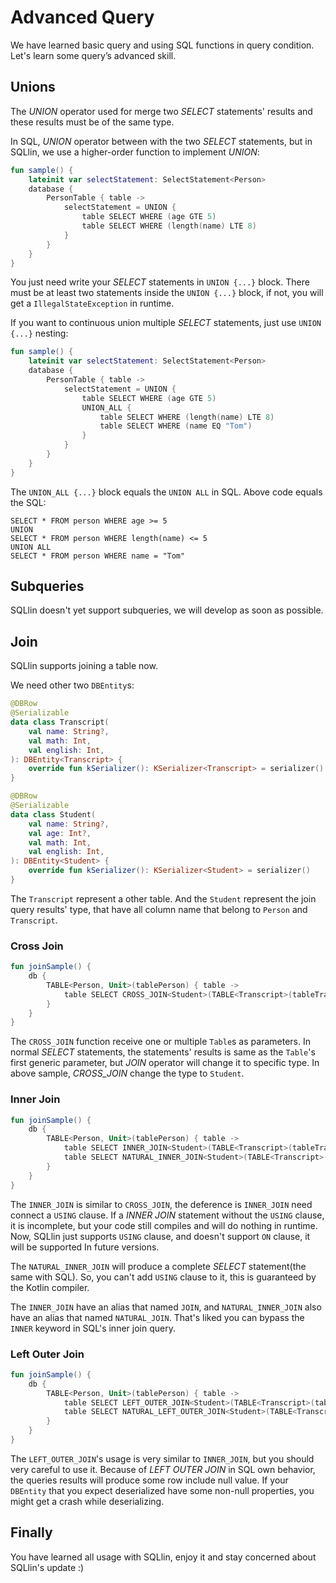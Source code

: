 # Advanced Query

We have learned basic query and using SQL functions in query condition. Let's learn some query’s advanced skill.

## Unions

The _UNION_ operator used for merge two _SELECT_ statements' results and these results must be of the same type.

In SQL, _UNION_ operator between with the two _SELECT_ statements, but in SQLlin, we use a higher-order function to
implement _UNION_:

```kotlin
fun sample() {
    lateinit var selectStatement: SelectStatement<Person>
    database {
        PersonTable { table ->
            selectStatement = UNION {
                table SELECT WHERE (age GTE 5)
                table SELECT WHERE (length(name) LTE 8)
            }
        }
    }
}
```

You just need write your _SELECT_ statements in `UNION {...}` block. There must be at least two statements
inside the `UNION {...}` block, if not, you will get a `IllegalStateException` in runtime.

If you want to continuous union multiple _SELECT_ statements, just use `UNION {...}` nesting:

```kotlin
fun sample() {
    lateinit var selectStatement: SelectStatement<Person>
    database {
        PersonTable { table ->
            selectStatement = UNION {
                table SELECT WHERE (age GTE 5)
                UNION_ALL {
                    table SELECT WHERE (length(name) LTE 8)
                    table SELECT WHERE (name EQ "Tom")
                }
            }
        }
    }
}
```

The `UNION_ALL {...}` block equals the `UNION ALL` in SQL. Above code equals the SQL:

```roomsql
SELECT * FROM person WHERE age >= 5
UNION
SELECT * FROM person WHERE length(name) <= 5
UNION ALL
SELECT * FROM person WHERE name = "Tom"
```

## Subqueries

SQLlin doesn't yet support subqueries, we will develop as soon as possible.

## Join

SQLlin supports joining a table now.

We need other two `DBEntity`s:

```kotlin
@DBRow
@Serializable
data class Transcript(
    val name: String?,
    val math: Int,
    val english: Int,
): DBEntity<Transcript> {
    override fun kSerializer(): KSerializer<Transcript> = serializer()
}

@DBRow
@Serializable
data class Student(
    val name: String?,
    val age: Int?,
    val math: Int,
    val english: Int,
): DBEntity<Student> {
    override fun kSerializer(): KSerializer<Student> = serializer()
}
```

The `Transcript` represent a other table. And the `Student` represent the join query results' type, that have all column name that
belong to `Person` and `Transcript`.

### Cross Join

```kotlin
fun joinSample() {
    db {
        TABLE<Person, Unit>(tablePerson) { table ->
            table SELECT CROSS_JOIN<Student>(TABLE<Transcript>(tableTranscript))
        }
    }
}
```

The `CROSS_JOIN` function receive one or multiple `Table`s as parameters. In normal _SELECT_ statements, the statements' results is
same as the `Table`'s first generic parameter, but _JOIN_ operator will change it to specific type. In above sample, _CROSS_JOIN_ change
the type to `Student`.

### Inner Join

```kotlin
fun joinSample() {
    db {
        TABLE<Person, Unit>(tablePerson) { table ->
            table SELECT INNER_JOIN<Student>(TABLE<Transcript>(tableTranscript)) USING name
            table SELECT NATURAL_INNER_JOIN<Student>(TABLE<Transcript>(tableTranscript))
        }
    }
}
```

The `INNER_JOIN` is similar to `CROSS_JOIN`, the deference is `INNER_JOIN` need connect a `USING` clause. If a _INNER JOIN_ statement
without the `USING` clause, it is incomplete, but your code still compiles and will do nothing in runtime. Now, SQLlin just supports `USING`
clause, and doesn't support `ON` clause, it will be supported In future versions.

The `NATURAL_INNER_JOIN` will produce a complete _SELECT_ statement(the same with SQL). So, you can't add `USING` clause to it, this is
guaranteed by the Kotlin compiler.

The `INNER_JOIN` have an alias that named `JOIN`, and `NATURAL_INNER_JOIN` also have an alias that named `NATURAL_JOIN`. That's liked you can
bypass the `INNER` keyword in SQL's inner join query.


### Left Outer Join

```kotlin
fun joinSample() {
    db {
        TABLE<Person, Unit>(tablePerson) { table ->
            table SELECT LEFT_OUTER_JOIN<Student>(TABLE<Transcript>(tableTranscript)) USING name
            table SELECT NATURAL_LEFT_OUTER_JOIN<Student>(TABLE<Transcript>(tableTranscript))
        }
    }
}
```

The `LEFT_OUTER_JOIN`'s usage is very similar to `INNER_JOIN`, but you should very careful to use it. Because of _LEFT OUTER JOIN_ in SQL
own behavior, the queries results will produce some row include null value. If your `DBEntity` that you expect deserialized have some non-null 
properties, you might get a crash while deserializing.

## Finally

You have learned all usage with SQLlin, enjoy it and stay concerned about SQLlin's update :)